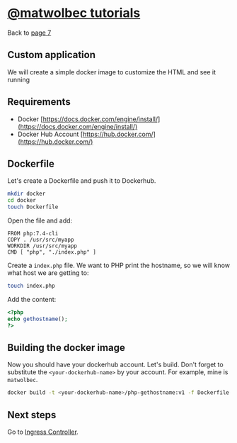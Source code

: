 # [@matwolbec tutorials](https://matwolbec.github.io/tutorials/)

Back to [page 7](terraform-azure-7.md)

## Custom application
We will create a simple docker image to customize the HTML and see it running

## Requirements
- Docker [https://docs.docker.com/engine/install/](https://docs.docker.com/engine/install/)
- Docker Hub Account [https://hub.docker.com/](https://hub.docker.com/)

## Dockerfile
Let's create a Dockerfile and push it to Dockerhub.
```bash
mkdir docker
cd docker
touch Dockerfile
```

Open the file and add:
```docker
FROM php:7.4-cli
COPY . /usr/src/myapp
WORKDIR /usr/src/myapp
CMD [ "php", "./index.php" ]
```

Create a ```index.php``` file. We want to PHP print the hostname, so we will know what host we are getting to:
```bash
touch index.php
```

Add the content:
```php
<?php
echo gethostname();
?>
```

## Building the docker image
Now you should have your dockerhub account. Let's build. Don't forget to substitute the ```<your-dockerhub-name>``` by your account. For example, mine is ```matwolbec```.

```bash
docker build -t <your-dockerhub-name>/php-gethostname:v1 -f Dockerfile .
```

## Next steps

Go to [Ingress Controller](terraform-azure-9.md).
